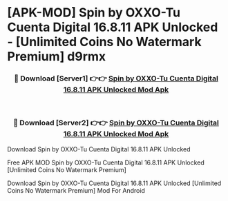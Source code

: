 # [APK-MOD] Spin by OXXO-Tu Cuenta Digital 16.8.11 APK Unlocked - [Unlimited Coins No Watermark Premium] d9rmx



<div align="center">
<h3>🔴 Download [Server1] 👉👉 <a href="https://momento.my/?title=Spin_by_OXXO-Tu_Cuenta_Digital_16.8.11_APK_Unlocked">Spin by OXXO-Tu Cuenta Digital 16.8.11 APK Unlocked Mod Apk</a></h3><br>

<h3>🔴 Download [Server2] 👉👉 <a href="https://momento.my/?title=Spin_by_OXXO-Tu_Cuenta_Digital_16.8.11_APK_Unlocked">Spin by OXXO-Tu Cuenta Digital 16.8.11 APK Unlocked Mod Apk</a></h3>
</div>



Download Spin by OXXO-Tu Cuenta Digital 16.8.11 APK Unlocked 

Free APK MOD Spin by OXXO-Tu Cuenta Digital 16.8.11 APK Unlocked [Unlimited Coins No Watermark Premium]

Download Spin by OXXO-Tu Cuenta Digital 16.8.11 APK Unlocked [Unlimited Coins No Watermark Premium] Mod For Android

